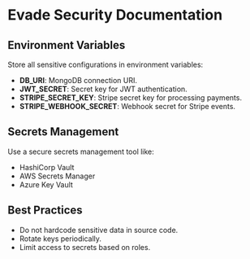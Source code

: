 
# Evade Security Documentation

## Environment Variables
Store all sensitive configurations in environment variables:
- **DB_URI**: MongoDB connection URI.
- **JWT_SECRET**: Secret key for JWT authentication.
- **STRIPE_SECRET_KEY**: Stripe secret key for processing payments.
- **STRIPE_WEBHOOK_SECRET**: Webhook secret for Stripe events.

## Secrets Management
Use a secure secrets management tool like:
- HashiCorp Vault
- AWS Secrets Manager
- Azure Key Vault

## Best Practices
- Do not hardcode sensitive data in source code.
- Rotate keys periodically.
- Limit access to secrets based on roles.

